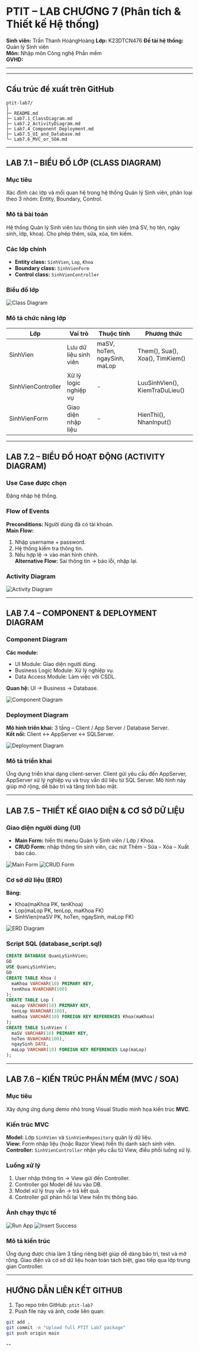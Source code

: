 # PTIT – LAB CHƯƠNG 7 (Phân tích & Thiết kế Hệ thống)

**Sinh viên:** Trần Thanh HoàngHoàng 
**Lớp:** K23DTCN476
**Đề tài hệ thống:** Quản lý Sinh viên  
**Môn:** Nhập môn Công nghệ Phần mềm  
**GVHD:** 

---

  


---

##  Cấu trúc đề xuất trên GitHub
```text
ptit-lab7/
│
├─ README.md
├─ Lab7.1_ClassDiagram.md
├─ Lab7.2_ActivityDiagram.md
├─ Lab7.4_Component_Deployment.md
├─ Lab7.5_UI_and_Database.md
└─ Lab7.6_MVC_or_SOA.md
```

---

##  LAB 7.1 – BIỂU ĐỒ LỚP (CLASS DIAGRAM)

### Mục tiêu
Xác định các lớp và mối quan hệ trong hệ thống Quản lý Sinh viên, phân loại theo 3 nhóm: Entity, Boundary, Control.

### Mô tả bài toán
Hệ thống Quản lý Sinh viên lưu thông tin sinh viên (mã SV, họ tên, ngày sinh, lớp, khoa). Cho phép thêm, sửa, xóa, tìm kiếm.

### Các lớp chính
- **Entity class:** `SinhVien`, `Lop`, `Khoa`  
- **Boundary class:** `SinhVienForm`  
- **Control class:** `SinhVienController`

### Biểu đồ lớp
![Class Diagram](Lab7.1_ClassDiagram.png)

### Mô tả chức năng lớp
| Lớp | Vai trò | Thuộc tính | Phương thức |
|------|----------|-------------|--------------|
| SinhVien | Lưu dữ liệu sinh viên | maSV, hoTen, ngaySinh, maLop | Them(), Sua(), Xoa(), TimKiem() |
| SinhVienController | Xử lý logic nghiệp vụ | - | LuuSinhVien(), KiemTraDuLieu() |
| SinhVienForm | Giao diện nhập liệu | - | HienThi(), NhanInput() |

---

## LAB 7.2 – BIỂU ĐỒ HOẠT ĐỘNG (ACTIVITY DIAGRAM)

### Use Case được chọn
Đăng nhập hệ thống.

### Flow of Events
**Preconditions:** Người dùng đã có tài khoản.  
**Main Flow:**  
1. Nhập username + password.  
2. Hệ thống kiểm tra thông tin.  
3. Nếu hợp lệ → vào màn hình chính.  
**Alternative Flow:** Sai thông tin → báo lỗi, nhập lại.

### Activity Diagram
![Activity Diagram](Lab7.2_ActivityDiagram.png)

---

##  LAB 7.4 – COMPONENT & DEPLOYMENT DIAGRAM

### Component Diagram
**Các module:**  
- UI Module: Giao diện người dùng.  
- Business Logic Module: Xử lý nghiệp vụ.  
- Data Access Module: Làm việc với CSDL.

**Quan hệ:** UI → Business → Database.

![Component Diagram](Lab7.4_ComponentDiagram.png)

### Deployment Diagram
**Mô hình triển khai:** 3 tầng – Client / App Server / Database Server.  
**Kết nối:** Client ↔ AppServer ↔ SQLServer.

![Deployment Diagram](Lab7.4_DeploymentDiagram.png)

### Mô tả triển khai
Ứng dụng triển khai dạng client-server. Client gửi yêu cầu đến AppServer, AppServer xử lý nghiệp vụ và truy vấn dữ liệu từ SQL Server. Mô hình này giúp mở rộng, dễ bảo trì và tăng tính bảo mật.

---

##  LAB 7.5 – THIẾT KẾ GIAO DIỆN & CƠ SỞ DỮ LIỆU

### Giao diện người dùng (UI)
- **Main Form:** hiển thị menu Quản lý Sinh viên / Lớp / Khoa.
- **CRUD Form:** nhập thông tin sinh viên, các nút Thêm – Sửa – Xóa – Xuất báo cáo.

![Main Form](Lab7.5_UI_Main.png)
![CRUD Form](Lab7.5_UI_CRUD.png)

### Cơ sở dữ liệu (ERD)
**Bảng:**
- Khoa(maKhoa PK, tenKhoa)
- Lop(maLop PK, tenLop, maKhoa FK)
- SinhVien(maSV PK, hoTen, ngaySinh, maLop FK)

![ERD Diagram](Lab7.5_ERD.png)

### Script SQL (database_script.sql)
```sql
CREATE DATABASE QuanLySinhVien;
GO
USE QuanLySinhVien;
GO
CREATE TABLE Khoa (
  maKhoa VARCHAR(10) PRIMARY KEY,
  tenKhoa NVARCHAR(100)
);
CREATE TABLE Lop (
  maLop VARCHAR(10) PRIMARY KEY,
  tenLop NVARCHAR(100),
  maKhoa VARCHAR(10) FOREIGN KEY REFERENCES Khoa(maKhoa)
);
CREATE TABLE SinhVien (
  maSV VARCHAR(10) PRIMARY KEY,
  hoTen NVARCHAR(100),
  ngaySinh DATE,
  maLop VARCHAR(10) FOREIGN KEY REFERENCES Lop(maLop)
);
```

---

##  LAB 7.6 – KIẾN TRÚC PHẦN MỀM (MVC / SOA)

### Mục tiêu
Xây dựng ứng dụng demo nhỏ trong Visual Studio minh họa kiến trúc **MVC**.

### Kiến trúc MVC
**Model:** Lớp `SinhVien` và `SinhVienRepository` quản lý dữ liệu.  
**View:** Form nhập liệu (hoặc Razor View) hiển thị danh sách sinh viên.  
**Controller:** `SinhVienController` nhận yêu cầu từ View, điều phối luồng xử lý.

### Luồng xử lý
1. User nhập thông tin → View gửi đến Controller.  
2. Controller gọi Model để lưu vào DB.  
3. Model xử lý truy vấn → trả kết quả.  
4. Controller gửi phản hồi lại View hiển thị thông báo.

### Ảnh chạy thực tế
![Run App](Lab7.6_RunApp.png)
![Insert Success](Lab7.6_Insert.png)

### Mô tả kiến trúc
Ứng dụng được chia làm 3 tầng riêng biệt giúp dễ dàng bảo trì, test và mở rộng. Giao diện và cơ sở dữ liệu hoàn toàn tách biệt, giao tiếp qua lớp trung gian Controller.

---

##  HƯỚNG DẪN LIÊN KẾT GITHUB

1. Tạo repo trên GitHub: `ptit-lab7`
2. Push file này và ảnh, code liên quan:
```bash
git add .
git commit -m "Upload full PTIT Lab7 package"
git push origin main
```


--


